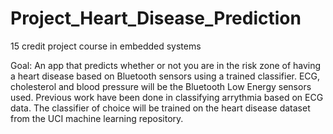 # Project_Heart_Disease_Prediction
 15 credit project course in embedded systems
 
 Goal: An app that predicts whether or not you are in the risk zone of having a heart disease based on Bluetooth sensors using a trained classifier. ECG, cholesterol and blood pressure will be the Bluetooth Low Energy sensors used. Previous work have been done in classifying arrythmia based on ECG data. The classifier of choice will be trained on the heart disease dataset from the UCI machine learning repository.
